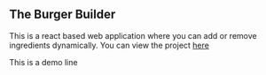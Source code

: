 ## The Burger Builder

This is a react based web application where you can add or remove ingredients dynamically. You can view the project [here](https://myburgermaker.netlify.com/)

This is a demo line
